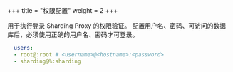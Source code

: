 +++
title = "权限配置"
weight = 2
+++

用于执行登录 Sharding Proxy 的权限验证。
配置用户名、密码、可访问的数据库后，必须使用正确的用户名、密码才可登录。

```yaml
  users:
  - root@:root # <username>@<hostname>:<password>
  - sharding@%:sharding
```
